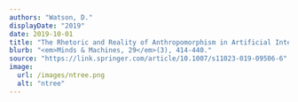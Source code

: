 ```yaml
---
authors: "Watson, D."
displayDate: "2019"
date: 2019-10-01
title: "The Rhetoric and Reality of Anthropomorphism in Artificial Intelligence"
blurb: "<em>Minds & Machines, 29</em>(3), 414-440."
source: "https://link.springer.com/article/10.1007/s11023-019-09506-6"
image:
  url: /images/ntree.png
  alt: "ntree"
---
```

